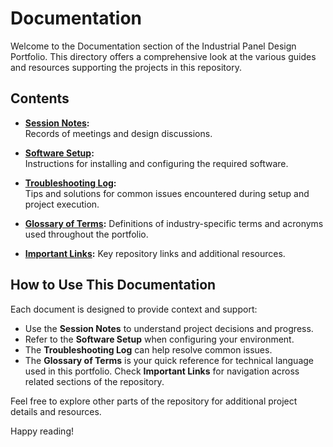 # Documentation


Welcome to the Documentation section of the Industrial Panel Design Portfolio. This directory offers a comprehensive look at the various guides and resources supporting the projects in this repository.

## Contents

- **[Session Notes](./Session%20notes/):**  
  Records of meetings and design discussions.

- **[Software Setup](./Software%20setup/):**  
  Instructions for installing and configuring the required software.

- **[Troubleshooting Log](./Troubleshooting_Log.md):**  
  Tips and solutions for common issues encountered during setup and project execution.

- **[Glossary of Terms](./Glossary_of_Terms.md):**
  Definitions of industry-specific terms and acronyms used throughout the portfolio.

- **[Important Links](./important.links.md):**
  Key repository links and additional resources.

## How to Use This Documentation

Each document is designed to provide context and support:
- Use the **Session Notes** to understand project decisions and progress.
- Refer to the **Software Setup** when configuring your environment.
- The **Troubleshooting Log** can help resolve common issues.
- The **Glossary of Terms** is your quick reference for technical language used in this portfolio.
 Check **Important Links** for navigation across related sections of the repository.

Feel free to explore other parts of the repository for additional project details and resources.

Happy reading!
